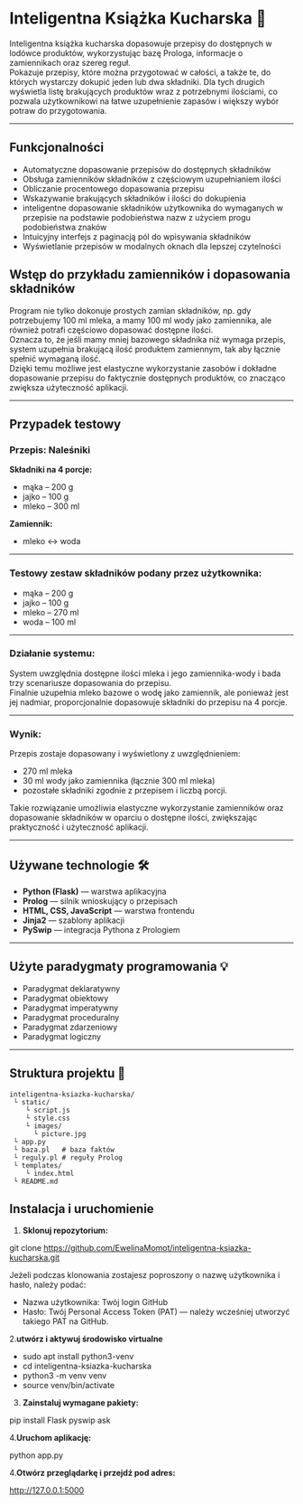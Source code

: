 # Inteligentna Książka Kucharska 🍳

Inteligentna książka kucharska dopasowuje przepisy do dostępnych w lodówce produktów, wykorzystując bazę Prologa, informacje o zamiennikach oraz szereg reguł.  
Pokazuje przepisy, które można przygotować w całości, a także te, do których wystarczy dokupić jeden lub dwa składniki.
Dla tych drugich wyświetla listę brakujących produktów wraz z potrzebnymi ilościami, co pozwala użytkownikowi na łatwe uzupełnienie zapasów i większy wybór potraw do przygotowania.

---

## Funkcjonalności

- Automatyczne dopasowanie przepisów do dostępnych składników  
- Obsługa zamienników składników z częściowym uzupełnianiem ilości  
- Obliczanie procentowego dopasowania przepisu  
- Wskazywanie brakujących składników i ilości do dokupienia
- inteligentne dopasowanie składników użytkownika do wymaganych w przepisie na podstawie podobieństwa nazw z użyciem progu podobieństwa znaków
- Intuicyjny interfejs z paginacją pól do wpisywania składników  
- Wyświetlanie przepisów w modalnych oknach dla lepszej czytelności  

## Wstęp do przykładu zamienników i dopasowania składników

Program nie tylko dokonuje prostych zamian składników, np. gdy potrzebujemy 100 ml mleka, a mamy 100 ml wody jako zamiennika, ale również potrafi częściowo dopasować dostępne ilości.  
Oznacza to, że jeśli mamy mniej bazowego składnika niż wymaga przepis, system uzupełnia brakującą ilość produktem zamiennym, tak aby łącznie spełnić wymaganą ilość.  
Dzięki temu możliwe jest elastyczne wykorzystanie zasobów i dokładne dopasowanie przepisu do faktycznie dostępnych produktów, co znacząco zwiększa użyteczność aplikacji.

---

## Przypadek testowy

### Przepis: Naleśniki

**Składniki na 4 porcje:**

- mąka – 200 g  
- jajko – 100 g  
- mleko – 300 ml  

**Zamiennik:**  
- mleko ↔ woda

---

### Testowy zestaw składników podany przez użytkownika:

- mąka – 200 g  
- jajko – 100 g  
- mleko – 270 ml  
- woda – 100 ml

---

### Działanie systemu:

System uwzględnia dostępne ilości mleka i jego zamiennika-wody i bada trzy scenariusze dopasowania do przepisu.  
 Finalnie uzupełnia mleko bazowe o wodę jako zamiennik, ale ponieważ jest jej nadmiar, proporcjonalnie dopasowuje składniki do przepisu na 4 porcje.

---

### Wynik:

Przepis zostaje dopasowany i wyświetlony z uwzględnieniem:  
- 270 ml mleka  
- 30 ml wody jako zamiennika (łącznie 300 ml mleka)  
- pozostałe składniki zgodnie z przepisem i liczbą porcji.

Takie rozwiązanie umożliwia elastyczne wykorzystanie zamienników oraz dopasowanie składników w oparciu o dostępne ilości, zwiększając praktyczność i użyteczność aplikacji.

---

## Używane technologie 🛠

- **Python (Flask)** — warstwa aplikacyjna  
- **Prolog** — silnik wnioskujący o przepisach  
- **HTML, CSS, JavaScript** — warstwa frontendu  
- **Jinja2** — szablony aplikacji  
- **PySwip** — integracja Pythona z Prologiem  

---

## Użyte paradygmaty programowania 💡

- Paradygmat deklaratywny  
- Paradygmat obiektowy  
- Paradygmat imperatywny
- Paradygmat proceduralny
- Paradygmat zdarzeniowy  
- Paradygmat logiczny  

---

## Struktura projektu 📁
```
inteligentna-ksiazka-kucharska/
 └ static/
    └ script.js
    └ style.css
    └ images/
      └ picture.jpg
 └ app.py
 └ baza.pl   # baza faktów
 └ reguly.pl # reguły Prolog
 └ templates/
    └ index.html 
 └ README.md
```

 ## Instalacja i uruchomienie

1. **Sklonuj repozytorium:**

git clone https://github.com/EwelinaMomot/inteligentna-ksiazka-kucharska.git

Jeżeli podczas klonowania zostajesz poproszony o nazwę użytkownika i hasło, należy podać:
- Nazwa użytkownika: Twój login GitHub
- Hasło: Twój Personal Access Token (PAT) — należy wcześniej utworzyć takiego PAT na GitHub.
  
2.**utwórz i aktywuj środowisko virtualne**

- sudo apt install python3-venv
 - cd inteligentna-ksiazka-kucharska
 - python3 -m venv venv
 - source venv/bin/activate

3. **Zainstaluj wymagane pakiety:**

pip install Flask pyswip ask

4.**Uruchom aplikację:**

python app.py

4.**Otwórz przeglądarkę i przejdź pod adres:**

http://127.0.0.1:5000

 
